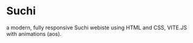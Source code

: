 # Suchi
 a modern, fully responsive Suchi webiste using HTML and CSS, VITE.JS with animations (aos).
